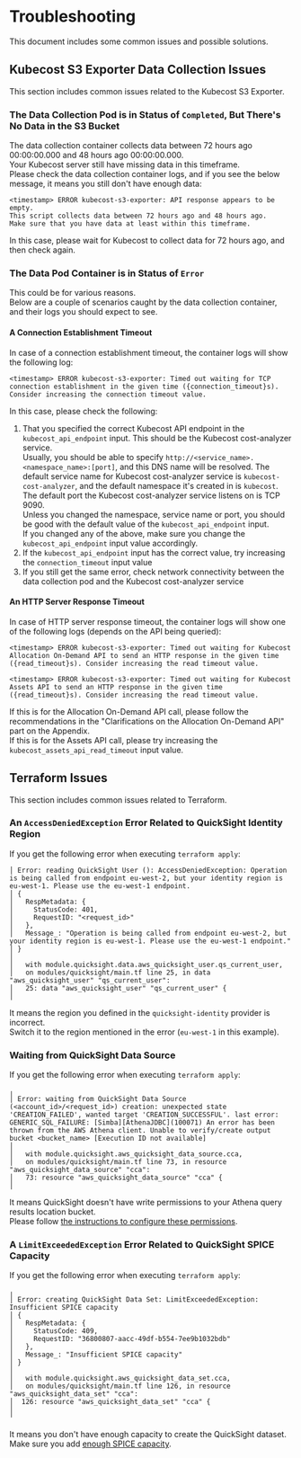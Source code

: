 # Troubleshooting

This document includes some common issues and possible solutions.

## Kubecost S3 Exporter Data Collection Issues

This section includes common issues related to the Kubecost S3 Exporter.

### The Data Collection Pod is in Status of `Completed`, But There's No Data in the S3 Bucket

The data collection container collects data between 72 hours ago 00:00:00.000 and 48 hours ago 00:00:00.000.  
Your Kubecost server still have missing data in this timeframe.  
Please check the data collection container logs, and if you see the below message, it means you still don't have enough data:

    <timestamp> ERROR kubecost-s3-exporter: API response appears to be empty.
    This script collects data between 72 hours ago and 48 hours ago.
    Make sure that you have data at least within this timeframe.

In this case, please wait for Kubecost to collect data for 72 hours ago, and then check again.

### The Data Pod Container is in Status of `Error`

This could be for various reasons.  
Below are a couple of scenarios caught by the data collection container, and their logs you should expect to see.

#### A Connection Establishment Timeout

In case of a connection establishment timeout, the container logs will show the following log:

    <timestamp> ERROR kubecost-s3-exporter: Timed out waiting for TCP connection establishment in the given time ({connection_timeout}s). Consider increasing the connection timeout value.

In this case, please check the following:

1. That you specified the correct Kubecost API endpoint in the `kubecost_api_endpoint` input.
This should be the Kubecost cost-analyzer service.  
Usually, you should be able to specify `http://<service_name>.<namespace_name>:[port]`, and this DNS name will be resolved.
The default service name for Kubecost cost-analyzer service is `kubecost-cost-analyzer`, and the default namespace it's created in is `kubecost`.  
The default port the Kubecost cost-analyzer service listens on is TCP 9090.  
Unless you changed the namespace, service name or port, you should be good with the default value of the `kubecost_api_endpoint` input.  
If you changed any of the above, make sure you change the `kubecost_api_endpoint` input value accordingly.
2. If the `kubecost_api_endpoint` input has the correct value, try increasing the `connection_timeout` input value
3. If you still get the same error, check network connectivity between the data collection pod and the Kubecost cost-analyzer service

#### An HTTP Server Response Timeout

In case of HTTP server response timeout, the container logs will show one of the following logs (depends on the API being queried):

    <timestamp> ERROR kubecost-s3-exporter: Timed out waiting for Kubecost Allocation On-Demand API to send an HTTP response in the given time ({read_timeout}s). Consider increasing the read timeout value.

    <timestamp> ERROR kubecost-s3-exporter: Timed out waiting for Kubecost Assets API to send an HTTP response in the given time ({read_timeout}s). Consider increasing the read timeout value.

If this is for the Allocation On-Demand API call, please follow the recommendations in the "Clarifications on the Allocation On-Demand API" part on the Appendix.  
If this is for the Assets API call, please try increasing the `kubecost_assets_api_read_timeout` input value.

## Terraform Issues

This section includes common issues related to Terraform.

### An `AccessDeniedException` Error Related to QuickSight Identity Region

If you get the following error when executing `terraform apply`:

    │ Error: reading QuickSight User (): AccessDeniedException: Operation is being called from endpoint eu-west-2, but your identity region is eu-west-1. Please use the eu-west-1 endpoint.
    │ {
    │   RespMetadata: {
    │     StatusCode: 401,
    │     RequestID: "<request_id>"
    │   },
    │   Message_: "Operation is being called from endpoint eu-west-2, but your identity region is eu-west-1. Please use the eu-west-1 endpoint."
    │ }
    │
    │   with module.quicksight.data.aws_quicksight_user.qs_current_user,
    │   on modules/quicksight/main.tf line 25, in data "aws_quicksight_user" "qs_current_user":
    │   25: data "aws_quicksight_user" "qs_current_user" {
    │

It means the region you defined in the `quicksight-identity` provider is incorrect.  
Switch it to the region mentioned in the error (`eu-west-1` in this example).

### Waiting from QuickSight Data Source

If you get the following error when executing `terraform apply`:

    ╷
    │ Error: waiting from QuickSight Data Source (<account_id>/<request_id>) creation: unexpected state 'CREATION_FAILED', wanted target 'CREATION_SUCCESSFUL'. last error: GENERIC_SQL_FAILURE: [Simba][AthenaJDBC](100071) An error has been thrown from the AWS Athena client. Unable to verify/create output bucket <bucket_name> [Execution ID not available]
    │
    │   with module.quicksight.aws_quicksight_data_source.cca,
    │   on modules/quicksight/main.tf line 73, in resource "aws_quicksight_data_source" "cca":
    │   73: resource "aws_quicksight_data_source" "cca" {
    │

It means QuickSight doesn't have write permissions to your Athena query results location bucket.  
Please follow [the instructions to configure these permissions](REQUIREMENTS.md/.#configure-quicksight-permissions-for-the-s3-buckets).

### A `LimitExceededException` Error Related to QuickSight SPICE Capacity

If you get the following error when executing `terraform apply`:

    ╷
    │ Error: creating QuickSight Data Set: LimitExceededException: Insufficient SPICE capacity
    │ {
    │   RespMetadata: {
    │     StatusCode: 409,
    │     RequestID: "36800807-aacc-49df-b554-7ee9b1032bdb"
    │   },
    │   Message_: "Insufficient SPICE capacity"
    │ }
    │
    │   with module.quicksight.aws_quicksight_data_set.cca,
    │   on modules/quicksight/main.tf line 126, in resource "aws_quicksight_data_set" "cca":
    │  126: resource "aws_quicksight_data_set" "cca" {
    │
    ╵

It means you don't have enough capacity to create the QuickSight dataset.  
Make sure you add [enough SPICE capacity](REQUIREMENTS.md/.#verifying-enough-quicksight-spice-capacity).
